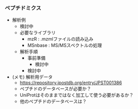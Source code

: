### ペプチドミクス

- 解析例　
  - 検討中
  - 必要なライブラリ
    - mzR : .mzmlファイルの読み込み
    - MSnbase : MS/MSスペクトルの処理
  - 解析手順
    - 事前準備
      - 検討中
    - 検討中
- (メモ) 解析用データ　
  - https://repository.jpostdb.org/entry/JPST001386
  - ペプチドのデータベースが必要か？
  - UniProtはそのままではなく加工して使う必要があるか？
  - 他のペプチドのデータベースは？
  
